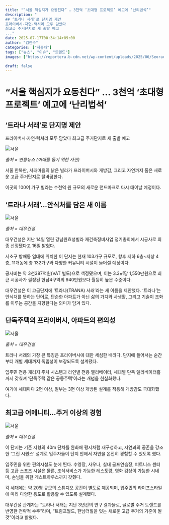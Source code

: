 ```yaml
---
title: "“서울 핵심지가 요동친다” … 3천억 ‘초대형 프로젝트’ 예고에 ‘난리법석’"
description: "
## ‘트라나 서래’로 단지명 제안
프라이버시·자연·럭셔리 모두 담았다
최고급 주거단지로 새 출발 예고
..."
date: 2025-07-17T00:34:14+09:00
author: "김한수"
categories: ["자동차"]
tags: ["뉴스", "이슈", "트렌드"]
images: ["https://reportera.b-cdn.net/wp-content/uploads/2025/06/Seorae-Village-Villa-Reconstruction-1024x576.jpg"]

draft: false
---
```


# “서울 핵심지가 요동친다” … 3천억 ‘초대형 프로젝트’ 예고에 ‘난리법석’


## ‘트라나 서래’로 단지명 제안
프라이버시·자연·럭셔리 모두 담았다
최고급 주거단지로 새 출발 예고


![서울](https://reportera.b-cdn.net/wp-content/uploads/2025/06/Seorae-Village-Villa-Reconstruction-1024x576.jpg)

*출처 = 연합뉴스 (이해를 돕기 위한 사진)*

서울 한복판, 서래마을의 낡은 빌라가 프라이버시와 개방감, 그리고 자연까지 품은 새로운 고급 주거단지로 탈바꿈한다.

이곳의 100여 가구 빌라는 수천억 원 규모의 새로운 랜드마크로 다시 태어날 예정이다.


## ‘트라나 서래’…안식처를 담은 새 이름


![서울](https://reportera.b-cdn.net/wp-content/uploads/2025/06/트라나-서래-2-1024x568.jpg)

*출처 = 대우건설*

대우건설은 지난 14일 열린 강남원효성빌라 재건축정비사업 정기총회에서 시공사로 최종 선정됐다고 16일 밝혔다.

서초구 방배동 일대에 위치한 이 단지는 현재 103가구 규모로, 향후 지하 6층~지상 4층, 11개동에 총 132가구와 다양한 커뮤니티 시설이 들어설 예정이다.

공사비는 약 3천387억원(VAT 별도)으로 책정됐으며, 이는 3.3㎡당 1,550만원으로 최근 시공사가 결정된 한남4구역의 940만원보다 월등히 높은 수준이다.

대우건설은 이 고급단지에 ‘트라나(TRANA) 서래’라는 새 이름을 제안했다. ‘트라나’는 안식처를 뜻하는 단어로, 단순한 아파트가 아닌 삶의 가치와 사생활, 그리고 기술이 조화를 이루는 공간을 지향한다는 의미가 담겨 있다.


## 단독주택의 프라이버시, 아파트의 편의성


![서울](https://reportera.b-cdn.net/wp-content/uploads/2025/06/트라나-서래-1024x568.jpg)

*출처 = 대우건설*

트라나 서래의 가장 큰 특징은 프라이버시에 대한 세심한 배려다. 단지에 들어서는 순간부터 개별 세대까지 독립성이 보장되도록 설계됐다.

입주민 전용 개러지 주차 시스템과 라인별 전용 엘리베이터, 세대별 단독 엘리베이터홀까지 갖춰져 ‘단독주택 같은 공동주택’이라는 개념을 현실화했다.

여기에 세대마다 2면 이상, 일부는 3면 이상 개방된 설계를 적용해 개방감도 극대화했다.


## 최고급 어메니티…주거 이상의 경험


![서울](https://reportera.b-cdn.net/wp-content/uploads/2025/06/트라나-서래-3-1024x570.jpg)

*출처 = 대우건설*

이 단지는 기존 지형의 40m 단차를 완화해 평지처럼 재구성하고, 자연과의 공존을 강조한 ‘그린 시퀀스’ 설계로 입주자들이 단지 안에서 자연을 온전히 경험할 수 있도록 했다.

입주민을 위한 편의시설도 눈에 띈다. 수영장, 사우나, 실내 골프연습장, 피트니스 센터 등 고급 스포츠 시설은 물론, 조식서비스가 가능한 레스토랑, 영화 감상이 가능한 시네마, 손님을 위한 게스트하우스까지 갖췄다.

각 세대에는 약 20평 규모의 스튜디오 공간이 별도로 제공되며, 입주민의 라이프스타일에 따라 다양한 용도로 활용할 수 있도록 설계됐다.

대우건설 관계자는 “트라나 서래는 지난 3년간의 연구 결과물로, 글로벌 주거 트렌드를 반영한 전략적 수주”라며, “트럼프월드, 한남더힐을 잇는 새로운 고급 주거의 기준이 될 것”이라고 밝혔다.
